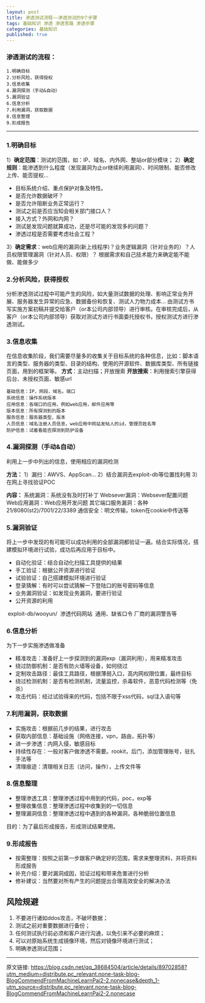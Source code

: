 ```yaml
---
layout: post
title: 渗透测试流程——渗透测试的9个步骤
tags: 基础知识 渗透 渗透思路 渗透步骤
categories: 基础知识
published: true
---
```


### **渗透测试的流程：**

```
1.明确目标
2.分析风险，获得授权
3.信息收集
4.漏洞探测（手动&自动）
5.漏洞验证
6.信息分析
7.利用漏洞，获取数据
8.信息整理
9.形成报告
```

------

### 1.明确目标

1）**确定范围**：测试的范围，如：IP、域名、内外网、整站or部分模块；
2）**确定规则**：能渗透到什么程度（发现漏洞为止or继续利用漏洞）、时间限制、能否修改上传、能否提权...

-   目标系统介绍、重点保护对象及特性。
-   是否允许数据破坏？
-   是否允许阻断业务正常运行？
-   测试之前是否应当知会相关部门接口人？
-   接入方式？外网和内网？
-   测试是发现问题就算成功，还是尽可能的发现多的问题？
-   渗透过程是否需要考虑社会工程？

3）**确定需求**：web应用的漏洞(新上线程序)？业务逻辑漏洞（针对业务的）？人员权限管理漏洞（针对人员、权限）？
根据需求和自己技术能力来确定能不能做、能做多少


### 2.分析风险，获得授权

分析渗透测试过程中可能产生的风险，如大量测试数据的处理、影响正常业务开展、服务器发生异常的应急、数据备份和恢复、测试人力物力成本...
由测试方书写实施方案初稿并提交给客户（or本公司内部领导）进行审核。在审核完成后，从客户（or本公司内部领导）获取对测试方进行书面委托授权书，授权测试方进行渗透测试。


### 3.信息收集

在信息收集阶段，我们需要尽量多的收集关于目标系统的各种信息，比如：脚本语言的类型、服务器的类型、目录的结构、使用的开源软件、数据库类型、所有链接页面，用到的框架等。
**方式**：主动扫描；开放搜索
**开放搜索**：利用搜索引擎获得后台、未授权页面、敏感url

```
基础信息：IP，网段，域名，端口
系统信息：操作系统版本
应用信息：各端口的应用，例如web应用，邮件应用等
版本信息：所有探测到的版本
服务信息：服务器类型、版本
人员信息：域名注册人员信息，web应用中网站发帖人的id，管理员姓名等
防护信息：试着看能否探测到防护设备
```

 

### 4.漏洞探测（手动&自动）

利用上一步中列出的信息，使用相应的漏洞检测

**方法：**
1）漏扫：AWVS、AppScan...
2）结合漏洞去exploit-db等位置找利用
3）在网上寻找验证POC

**内容：**
系统漏洞：系统没有及时打补丁
Websever漏洞：Websever配置问题
Web应用漏洞：Web应用开发问题
其它端口服务漏洞：各种21/8080(st2)/7001/22/3389
通信安全：明文传输，token在cookie中传送等


### 5.漏洞验证

将上一步中发现的有可能可以成功利用的全部漏洞都验证一遍。结合实际情况，搭建模拟环境进行试验，成功后再应用于目标中。

-   自动化验证：结合自动化扫描工具提供的结果
-   手工验证：根据公开资源进行验证
-   试验验证：自己搭建模拟环境进行验证
-   登录猜解：有时可以尝试猜解一下登陆口的账号密码等信息
-   业务漏洞验证：如发现业务漏洞，要进行验证
-   公开资源的利用

​     exploit-db/wooyun/
​     渗透代码网站
​     通用、缺省口令
​     厂商的漏洞警告等

### 6.信息分析

为下一步实施渗透做准备

-   精准攻击：准备好上一步探测到的漏洞exp（漏洞利用），用来精准攻击
-   绕过防御机制：是否有防火墙等设备，如何绕过
-   定制攻击路径：最佳工具路径，根据薄弱入口，高内网权限位置，最终目标
-   绕过检测机制：是否有检测机制，流量监控，杀毒软件，恶意代码检测等（免杀）
-   攻击代码：经过试验得来的代码，包括不限于xss代码，sql注入语句等
    

### 7.利用漏洞，获取数据

-   实施攻击：根据前几步的结果，进行攻击
-   获取内部信息：基础设施（网络连接，vpn，路由，拓扑等）
-   进一步渗透：内网入侵，敏感目标
-   持续性存在：一般对客户做渗透不需要。rookit，后门，添加管理账号，驻扎手法等
-   清理痕迹：清理相关日志（访问，操作），上传文件等
    

### 8.信息整理

-   整理渗透工具：整理渗透过程中用到的代码，poc，exp等
-   整理收集信息：整理渗透过程中收集到的一切信息
-   整理漏洞信息：整理渗透过程中遇到的各种漏洞，各种脆弱位置信息

目的：为了最后形成报告，形成测试结果使用。


### 9.形成报告

-   按需整理：按照之前第一步跟客户确定好的范围，需求来整理资料，并将资料形成报告
-   补充介绍：要对漏洞成因，验证过程和带来危害进行分析
-   修补建议：当然要对所有产生的问题提出合理高效安全的解决办法

## 风险规避

1.  不要进行诸如ddos攻击，不破坏数据；
2.  测试之前对重要数据进行备份；
3.  任何测试执行前必须和客户进行沟通，以免引来不必要的麻烦；
4.  可以对原始系统生成镜像环境，然后对镜像环境进行测试；
5.  明确渗透测试范围；

---

原文链接: https://blog.csdn.net/qq_38684504/article/details/89702858?utm_medium=distribute.pc_relevant.none-task-blog-BlogCommendFromMachineLearnPai2-2.nonecase&depth_1-utm_source=distribute.pc_relevant.none-task-blog-BlogCommendFromMachineLearnPai2-2.nonecase